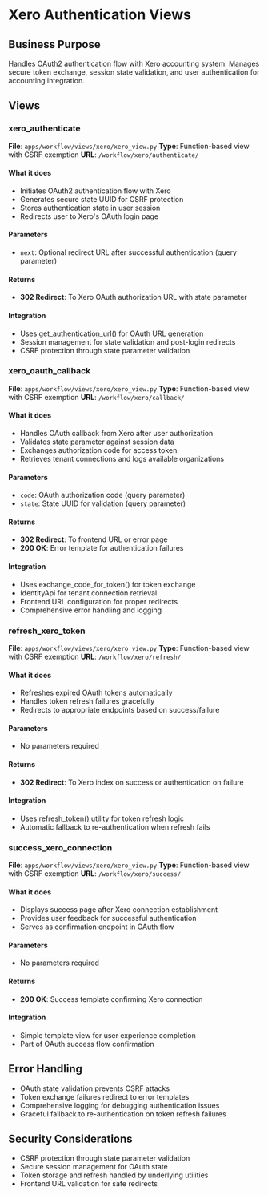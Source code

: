# Xero Authentication Views

## Business Purpose

Handles OAuth2 authentication flow with Xero accounting system. Manages secure token exchange, session state validation, and user authentication for accounting integration.

## Views

### xero_authenticate

**File**: `apps/workflow/views/xero/xero_view.py`
**Type**: Function-based view with CSRF exemption
**URL**: `/workflow/xero/authenticate/`

#### What it does

- Initiates OAuth2 authentication flow with Xero
- Generates secure state UUID for CSRF protection
- Stores authentication state in user session
- Redirects user to Xero's OAuth login page

#### Parameters

- `next`: Optional redirect URL after successful authentication (query parameter)

#### Returns

- **302 Redirect**: To Xero OAuth authorization URL with state parameter

#### Integration

- Uses get_authentication_url() for OAuth URL generation
- Session management for state validation and post-login redirects
- CSRF protection through state parameter validation

### xero_oauth_callback

**File**: `apps/workflow/views/xero/xero_view.py`
**Type**: Function-based view with CSRF exemption
**URL**: `/workflow/xero/callback/`

#### What it does

- Handles OAuth callback from Xero after user authorization
- Validates state parameter against session data
- Exchanges authorization code for access token
- Retrieves tenant connections and logs available organizations

#### Parameters

- `code`: OAuth authorization code (query parameter)
- `state`: State UUID for validation (query parameter)

#### Returns

- **302 Redirect**: To frontend URL or error page
- **200 OK**: Error template for authentication failures

#### Integration

- Uses exchange_code_for_token() for token exchange
- IdentityApi for tenant connection retrieval
- Frontend URL configuration for proper redirects
- Comprehensive error handling and logging

### refresh_xero_token

**File**: `apps/workflow/views/xero/xero_view.py`
**Type**: Function-based view with CSRF exemption
**URL**: `/workflow/xero/refresh/`

#### What it does

- Refreshes expired OAuth tokens automatically
- Handles token refresh failures gracefully
- Redirects to appropriate endpoints based on success/failure

#### Parameters

- No parameters required

#### Returns

- **302 Redirect**: To Xero index on success or authentication on failure

#### Integration

- Uses refresh_token() utility for token refresh logic
- Automatic fallback to re-authentication when refresh fails

### success_xero_connection

**File**: `apps/workflow/views/xero/xero_view.py`
**Type**: Function-based view with CSRF exemption
**URL**: `/workflow/xero/success/`

#### What it does

- Displays success page after Xero connection establishment
- Provides user feedback for successful authentication
- Serves as confirmation endpoint in OAuth flow

#### Parameters

- No parameters required

#### Returns

- **200 OK**: Success template confirming Xero connection

#### Integration

- Simple template view for user experience completion
- Part of OAuth success flow confirmation

## Error Handling

- OAuth state validation prevents CSRF attacks
- Token exchange failures redirect to error templates
- Comprehensive logging for debugging authentication issues
- Graceful fallback to re-authentication on token refresh failures

## Security Considerations

- CSRF protection through state parameter validation
- Secure session management for OAuth state
- Token storage and refresh handled by underlying utilities
- Frontend URL validation for safe redirects
